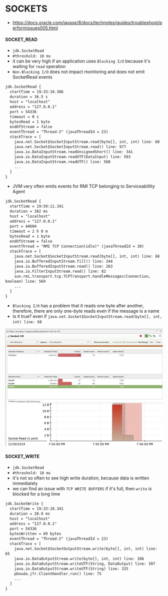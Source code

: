 # SOCKETS

- https://docs.oracle.com/javase/8/docs/technotes/guides/troubleshoot/performissues005.html

#### SOCKET_READ

- `jdk.SocketRead`
- `#threshold: 10 ms`
- it can be very high if an application uses `Blocking I/O` because it's waiting for `read` operation
- `Non-Blocking I/O` does not impact monitoring and does not emit SocketRead events

```
jdk.SocketRead {
  startTime = 19:33:10.386
  duration = 36.5 s
  host = "localhost"
  address = "127.0.0.1"
  port = 54336
  timeout = 0 s
  bytesRead = 1 byte
  endOfStream = false
  eventThread = "Thread-2" (javaThreadId = 23)
  stackTrace = [
    java.net.Socket$SocketInputStream.read(byte[], int, int) line: 68
    java.net.Socket$SocketInputStream.read() line: 977
    java.io.DataInputStream.readUnsignedShort() line: 341
    java.io.DataInputStream.readUTF(DataInput) line: 593
    java.io.DataInputStream.readUTF() line: 568
    ...
  ]
}
```

- JVM very often emits events for RMI TCP belonging to Serviceablility Agent

```
jdk.SocketRead {
  startTime = 19:59:11.341
  duration = 382 ms
  host = "localhost"
  address = "127.0.0.1"
  port = 44604
  timeout = 2 h 0 m
  bytesRead = 1 byte
  endOfStream = false
  eventThread = "RMI TCP Connection(idle)" (javaThreadId = 30)
  stackTrace = [
    java.net.Socket$SocketInputStream.read(byte[], int, int) line: 68
    java.io.BufferedInputStream.fill() line: 244
    java.io.BufferedInputStream.read() line: 263
    java.io.FilterInputStream.read() line: 82
    sun.rmi.transport.tcp.TCPTransport.handleMessages(Connection, boolean) line: 569
    ...
  ]
}
```

- `Blocking I/O` has a problem that it reads one byte after another, therefore, there are only one-byte reads even if the message is a name
- Is it true? even if `java.net.Socket$SocketInputStream.read(byte[], int, int) line: 68`

![socket_read](socket-read.png)

#### SOCKET_WRITE

- `jdk.SocketRead`
- `#threshold: 10 ms`
- it's not so often to see high write duration, because data is written immediately
- we can find an issue with `TCP WRITE BUFFERS` if it's full, then `write` is blocked for a long time

```
jdk.SocketWrite {
  startTime = 19:33:10.341
  duration = 20.9 ms
  host = "localhost"
  address = "127.0.0.1"
  port = 54336
  bytesWritten = 69 bytes
  eventThread = "Thread-2" (javaThreadId = 23)
  stackTrace = [
    java.net.Socket$SocketOutputStream.write(byte[], int, int) line: 65
    java.io.DataOutputStream.write(byte[], int, int) line: 106
    java.io.DataOutputStream.writeUTF(String, DataOutput) line: 397
    java.io.DataOutputStream.writeUTF(String) line: 325
    pbouda.jfr.ClientHandler.run() line: 75
    ...
  ]
}
```


